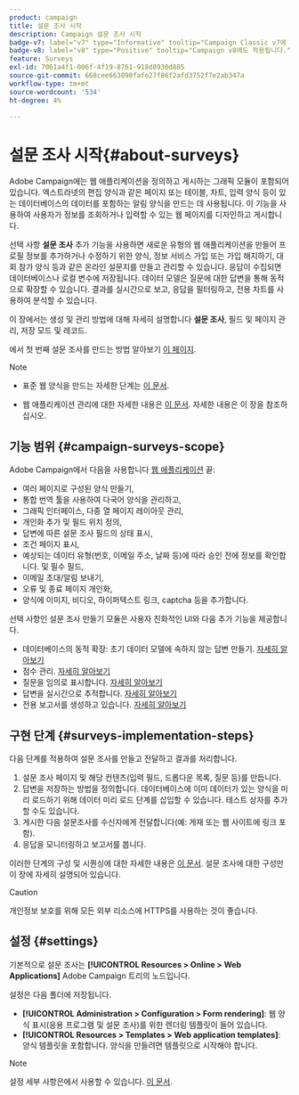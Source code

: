 ```yaml
---
product: campaign
title: 설문 조사 시작
description: Campaign 설문 조사 시작
badge-v7: label="v7" type="Informative" tooltip="Campaign Classic v7에 적용"
badge-v8: label="v8" type="Positive" tooltip="Campaign v8에도 적용됩니다."
feature: Surveys
exl-id: 7061a4f1-006f-4f19-8761-918d8930d885
source-git-commit: 668cee663890fafe27f86f2afd3752f7e2ab347a
workflow-type: tm+mt
source-wordcount: '534'
ht-degree: 4%

---
```


# 설문 조사 시작{#about-surveys}



Adobe Campaign에는 웹 애플리케이션을 정의하고 게시하는 그래픽 모듈이 포함되어 있습니다. 엑스트라넷의 편집 양식과 같은 페이지 또는 테이블, 차트, 입력 양식 등이 있는 데이터베이스의 데이터를 포함하는 알림 양식을 만드는 데 사용됩니다. 이 기능을 사용하여 사용자가 정보를 조회하거나 입력할 수 있는 웹 페이지를 디자인하고 게시합니다.

선택 사항 **설문 조사** 추가 기능을 사용하면 새로운 유형의 웹 애플리케이션을 만들어 프로필 정보를 추가하거나 수정하기 위한 양식, 정보 서비스 가입 또는 가입 해지하기, 대회 참가 양식 등과 같은 온라인 설문지를 만들고 관리할 수 있습니다. 응답이 수집되면 데이터베이스나 로컬 변수에 저장됩니다. 데이터 모델은 질문에 대한 답변을 통해 동적으로 확장할 수 있습니다. 결과를 실시간으로 보고, 응답을 필터링하고, 전용 차트를 사용하여 분석할 수 있습니다.

이 장에서는 생성 및 관리 방법에 대해 자세히 설명합니다 **설문 조사**, 필드 및 페이지 관리, 저장 모드 및 레코드.

에서 첫 번째 설문 조사를 만드는 방법 알아보기 [이 페이지](getting-started-with-surveys.md).

>[!NOTE]
>
>* 표준 웹 양식을 만드는 자세한 단계는 [이 문서](../../web/using/about-web-forms.md).
>
>* 웹 애플리케이션 관리에 대한 자세한 내용은 [이 문서](../../web/using/about-web-applications.md). 자세한 내용은 이 장을 참조하십시오.

## 기능 범위 {#campaign-surveys-scope}

Adobe Campaign에서 다음을 사용합니다 [웹 애플리케이션](../../web/using/about-web-forms.md) 끝:

* 여러 페이지로 구성된 양식 만들기,
* 통합 번역 툴을 사용하여 다국어 양식을 관리하고,
* 그래픽 인터페이스, 다중 열 페이지 레이아웃 관리,
* 개인화 추가 및 필드 위치 정의,
* 답변에 따른 설문 조사 필드의 상태 표시,
* 조건 페이지 표시,
* 예상되는 데이터 유형(번호, 이메일 주소, 날짜 등)에 따라 승인 전에 정보를 확인합니다. 및 필수 필드,
* 이메일 초대/알림 보내기,
* 오류 및 종료 페이지 개인화,
* 양식에 이미지, 비디오, 하이퍼텍스트 링크, captcha 등을 추가합니다.

선택 사항인 설문 조사 만들기 모듈은 사용자 친화적인 UI와 다음 추가 기능을 제공합니다.

* 데이터베이스의 동적 확장: 초기 데이터 모델에 속하지 않는 답변 만들기. [자세히 알아보기](../../surveys/using/managing-answers.md#storing-collected-answers)
* 점수 관리. [자세히 알아보기](../../surveys/using/managing-answers.md#score-management)
* 질문을 임의로 표시합니다. [자세히 알아보기](../../surveys/using/building-a-survey.md#adding-questions)
* 답변을 실시간으로 추적합니다. [자세히 알아보기](../../surveys/using/publish-track-and-use-collected-data.md#response-tracking)
* 전용 보고서를 생성하고 있습니다. [자세히 알아보기](../../surveys/using/publish-track-and-use-collected-data.md#reports-on-surveys)


## 구현 단계 {#surveys-implementation-steps}

다음 단계를 적용하여 설문 조사를 만들고 전달하고 결과를 처리합니다.

1. 설문 조사 페이지 및 해당 컨텐츠(입력 필드, 드롭다운 목록, 질문 등)를 만듭니다.
1. 답변을 저장하는 방법을 정의합니다. 데이터베이스에 이미 데이터가 있는 양식을 미리 로드하기 위해 데이터 미리 로드 단계를 삽입할 수 있습니다. 테스트 상자를 추가할 수도 있습니다.
1. 게시한 다음 설문조사를 수신자에게 전달합니다(예: 게재 또는 웹 사이트에 링크 포함).
1. 응답을 모니터링하고 보고서를 봅니다.

이러한 단계의 구성 및 시퀀싱에 대한 자세한 내용은 [이 문서](../../web/using/about-web-forms.md). 설문 조사에 대한 구성만 이 장에 자세히 설명되어 있습니다.

>[!CAUTION]
>
>개인정보 보호를 위해 모든 외부 리소스에 HTTPS를 사용하는 것이 좋습니다.

## 설정 {#settings}

기본적으로 설문 조사는 **[!UICONTROL Resources > Online > Web Applications]** Adobe Campaign 트리의 노드입니다.

설정은 다음 폴더에 저장됩니다.

* **[!UICONTROL Administration > Configuration > Form rendering]**: 웹 양식 표시(응용 프로그램 및 설문 조사)를 위한 렌더링 템플릿이 들어 있습니다.
* **[!UICONTROL Resources > Templates > Web application templates]**: 양식 템플릿을 포함합니다. 양식을 만들려면 템플릿으로 시작해야 합니다.

>[!NOTE]
>
>설정 세부 사항은에서 사용할 수 있습니다. [이 문서](../../web/using/about-web-forms.md).
